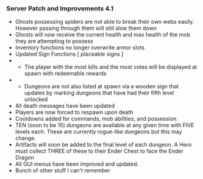 ###  Server Patch and Improvements 4.1
- Ghosts possessing spiders are not able to break their own webs easily. However passing through them will still slow them down
- Ghosts will now receive the current health and max health of the mob they are attempting to possess
- Inventory functions no longer overwrite armor slots
- Updated Sign Functions [ placeable signs ]
- - The player with the most kills and the most votes will be displayed at spawn with redeemable rewards
- - Dungeons are not also listed at spawn via a wooden sign that updates by marking dungeons that have had their fifth level unlocked
- All death messages have been updated
- Players are now forced to respawn upon death
- Cooldowns added for commands, mob abilities, and possession.
- TEN (soon to be 15) dungeons are available at any given time with FIVE levels each. These are currently rogue-like dungeons but this may change.
- Artifacts will soon be added to the final level of each dungeon. A Hero must collect THREE of these to their Ender Chest to face the Ender Dragon
- All GUI menus have been improved and updated. 
- Bunch of other stuff I can't remember